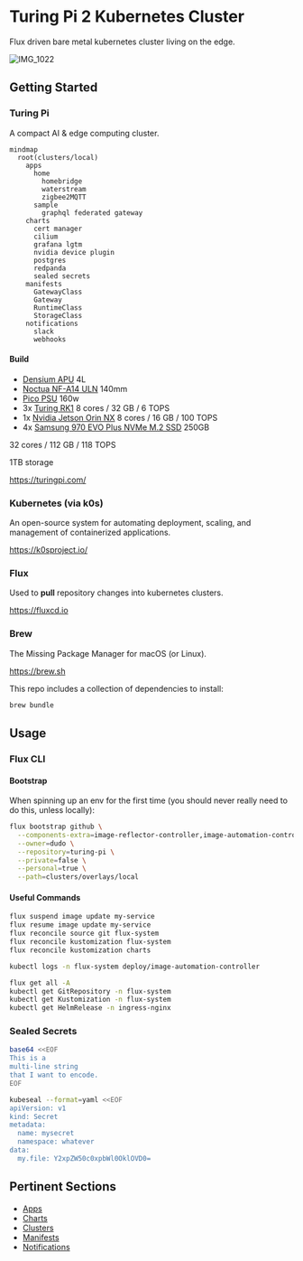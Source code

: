 # Turing Pi 2 Kubernetes Cluster

Flux driven bare metal kubernetes cluster living on the edge.

![IMG_1022](https://user-images.githubusercontent.com/2963800/256379395-9535575e-c533-4981-aa85-0f44d37322ea.jpg)

## Getting Started

### Turing Pi

A compact AI & edge computing cluster.

```mermaid
mindmap
  root(clusters/local)
    apps
      home
        homebridge
        waterstream
        zigbee2MQTT
      sample
        graphql federated gateway
    charts
      cert manager
      cilium
      grafana lgtm
      nvidia device plugin
      postgres
      redpanda
      sealed secrets
    manifests
      GatewayClass
      Gateway
      RuntimeClass
      StorageClass
    notifications
      slack
      webhooks
```

#### Build

- [Densium APU](https://densium.net/products/densium-apu?Frontpanel=Dark+Walnut&Exterior=Black) 4L
- [Noctua NF-A14 ULN](https://noctua.at/en/products/fan/nf-a14-uln) 140mm
- [Pico PSU](https://turingpi.com/product/pico-psu/) 160w
- 3x [Turing RK1](https://turingpi.com/product/turing-rk1) 8 cores /  32 GB / 6 TOPS
- 1x [Nvidia Jetson Orin NX](https://www.nvidia.com/en-us/autonomous-machines/embedded-systems/jetson-orin/#tech-specs) 8 cores /  16 GB / 100 TOPS
- 4x [Samsung 970 EVO Plus NVMe M.2 SSD](https://www.samsung.com/us/computing/memory-storage/solid-state-drives/ssd-970-evo-plus-nvme-m-2-250gb-mz-v7s250b-am/) 250GB

32 cores / 112 GB / 118 TOPS

1TB storage

<https://turingpi.com/>

### Kubernetes (via k0s)

An open-source system for automating deployment, scaling, and management of containerized applications.

<https://k0sproject.io/>

### Flux

Used to **pull** repository changes into kubernetes clusters.

<https://fluxcd.io>

### Brew

The Missing Package Manager for macOS (or Linux).

<https://brew.sh>

This repo includes a collection of dependencies to install:

```sh
brew bundle
```

## Usage

### Flux CLI

#### Bootstrap

When spinning up an env for the first time (you should never really need to do this, unless locally):

```sh
flux bootstrap github \
  --components-extra=image-reflector-controller,image-automation-controller \
  --owner=dudo \
  --repository=turing-pi \
  --private=false \
  --personal=true \
  --path=clusters/overlays/local
```

#### Useful Commands

```sh
flux suspend image update my-service
flux resume image update my-service
flux reconcile source git flux-system
flux reconcile kustomization flux-system
flux reconcile kustomization charts

kubectl logs -n flux-system deploy/image-automation-controller

flux get all -A
kubectl get GitRepository -n flux-system
kubectl get Kustomization -n flux-system
kubectl get HelmRelease -n ingress-nginx
```

### Sealed Secrets

```sh
base64 <<EOF
This is a
multi-line string
that I want to encode.
EOF

kubeseal --format=yaml <<EOF
apiVersion: v1
kind: Secret
metadata:
  name: mysecret
  namespace: whatever
data:
  my.file: Y2xpZW50c0xpbWl0OklOVD0=
```

## Pertinent Sections

- [Apps](./apps)
- [Charts](./charts)
- [Clusters](./clusters)
- [Manifests](./manifests)
- [Notifications](./notifications)
